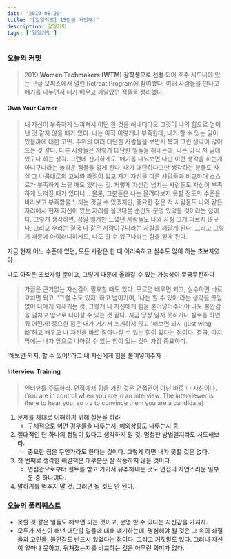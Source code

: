 ```yaml
---
date: '2019-08-29'
title: "[일일커밋] 15만큼 커밋해!"
description: 일일커밋
tags: ['일일커밋']
---
```


### 오늘의 커밋
> 2019 __Women Techmakers (WTM) 장학생으로 선정__ 되어 호주 시드니에 있는 구글 오피스에서 열린 Retreat Program에 참여했다. 여러 사람들을 만나고 얘기를 나누면서 내가 배우고 깨달았던 점들을 정리했다.

#### Own Your Career
> 내 자신이 부족하게 느껴져서 어떤 한 것을 해내더라도 그것이 나의 힘으로 얻어낸 것 같지 않을 때가 있다. 나는 아직 이렇게나 부족한데, 내가 할 수 있는 일이 있을까에 대한 고민. 주위의 여러 대단한 사람들을 보면서 특히 그런 생각이 많이 드는 것 같다. 다른 사람들은 저렇게 대단한 일들을 해내는데, 나는 아직 저 밑에 있구나 하는 생각. 그런데 신기하게도, 얘기를 나눠보면 나만 이런 생각을 하는게 아니구나라는 놀라운 점들을 알게 된다. 내가 대단하다고만 생각하는 분들도 사실 그 나름대로의 고뇌와 좌절이 있고 자기 자신을 다른 사람들과 비교하며 스스로가 부족하게 느낄 때도 있다는 것. 저렇게 자신감 넘치는 사람들도 자신이 부족하게 느껴질 때가 있다니... 물론, 그분들은 나는 올려다보지 못할 정도의 수준을 바라보고 부족함을 느끼는 것일 수 있겠지만, 중요한 점은 저 사람들도 나와 같은 자리에서 현재 자신이 있는 자리를 올려다본 순간도 분명 있었을 것이라는 점이다. 그렇게 생각하면, 정말 멀게만 느꼈던 사람들도 나와 사실 크게 다르지 않구나, 그리고 우리는 결국 다 같은 사람이구나라는 사실을 깨닫게 된다. 그리고 그렇기 때문에 아이러니하게도, 나도 할 수 있구나라는 힘을 얻게 된다.

지금 현재 어느 수준에 있던, 모든 사람은 한 때 어리숙하고 실수도 많이 하는 초보자였다

나도 아직은 초보자일 뿐이고, 그렇기 때문에 올라갈 수 있는 가능성이 무궁무진하다

> 가끔은 근거없는 자신감이 필요할 때도 있다. 모르면 배우면 되고, 실수하면 바로 고치면 되고. '그럴 수도 있지' 하고 넘어가며, '나는 할 수 있어'라는 생각을 끊임없이 나에게 되새기는 것. 그렇게 내 자신에게 힘을 불어넣어주어야 나도 불안감을 떨치고 앞으로 나아갈 수 있는 것 같다. 지금 당장 알지 못하거나 실수를 하면 뭐 어떤가! 중요한 점은 내가 거기서 포기하지 않고 '해보면 되지 (just wing it)'하고 배우고 나 자신을 바로 잡아나갈 수 있는 힘이 있다는 점이다. 결국, 마지막에는 내가 앞으로 나아갈 수 있는 힘이 있는 것이 가장 중요하다.

'해보면 되지, 할 수 있어!'라고 내 자신에게 힘을 불어넣어주자

#### Interview Training
> 인터뷰를 주도하라. 면접에서 힘을 가진 것은 면접관이 아닌 바로 나 자신이다. (You are in control when you are in an interview. The interviewer is there to hear you, so try to convince them you are a candidate)

1. 문제를 제대로 이해하기 위해 질문을 하라 
    - 구체적으로 어떤 경우들을 다루는지, 예외상황도 다루는지 등
2. 절대적인 단 하나의 정답이 있다고 생각하지 말 것. 멍청한 방법일지라도 시도해보라. 
    - 중요한 점은 무언가라도 한다는 것이다. 그렇게 하면 내가 못할 것은 없다.
3. 첫 번째로 생각한 해결책은 대부분은 잘 작동하지 않을 것이다. 
    - 면접관으로부터 힌트를 받고 거기서 유추해내는 것도 면접의 자연스러운 일부분 중 하나이다.
4. 말하기를 멈추지 말 것. 그러면 될 것도 안 된다.


#### 

### 오늘의 풀리퀘스트
- 못할 것 같은 일들도 해보면 되는 것이고, 분명 할 수 있다는 자신감을 가지자.
- 모두가 자신이 해낸 대단할 일들에 대해 얘기하는데, 명심해야 될 것은 그 속의 좌절들과 고민들, 불안감도 반드시 있었다는 점이다. 그리고 거짓말도 있다. 그러니 자신이 얼마나 못하고, 뒤쳐졌는지를 비교하는 것은 아무런 의미가 없다.